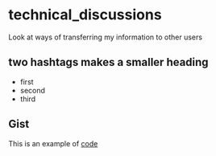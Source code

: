 # technical_discussions
Look at ways of transferring my information to other users

## two hashtags makes a smaller heading

* first
* second
* third

## Gist 

This is an example of [code](https://gist.github.com/suzanne64/b35458c2a856d5b86751ea958e5057ed)
